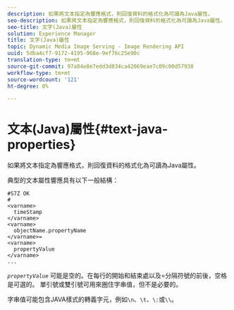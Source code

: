 ```yaml
---
description: 如果將文本指定為響應格式，則回復資料的格式化為可讀為Java屬性。
seo-description: 如果將文本指定為響應格式，則回復資料的格式化為可讀為Java屬性。
seo-title: 文字(Java)屬性
solution: Experience Manager
title: 文字(Java)屬性
topic: Dynamic Media Image Serving - Image Rendering API
uuid: 5dba4cf7-9172-4195-968e-9ef76c25e90c
translation-type: tm+mt
source-git-commit: 97a84e8e7edd3d834ca42069eae7c09c00d57938
workflow-type: tm+mt
source-wordcount: '121'
ht-degree: 0%

---
```



# 文本(Java)屬性{#text-java-properties}

如果將文本指定為響應格式，則回復資料的格式化為可讀為Java屬性。

典型的文本屬性響應具有以下一般結構：

```
#S7Z OK
#
<varname>
  timeStamp
</varname>
<varname>
  objectName.propertyName
</varname>=
<varname>
  propertyValue
</varname>
...
```

*`propertyValue`* 可能是空的。在每行的開始和結束處以及=分隔符號的前後，空格是可選的。 單引號或雙引號可用來圈住字串值，但不是必要的。

字串值可能包含JAVA樣式的轉義字元，例如`\n`、`\t`、`\:`或`\\`。
